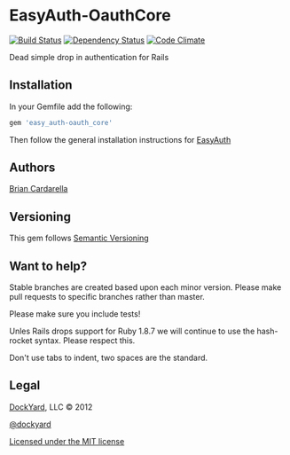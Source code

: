 # EasyAuth-OauthCore #

[![Build Status](https://secure.travis-ci.org/dockyard/easy_auth-oauth_core.png?branch=master)](http://travis-ci.org/dockyard/easy_auth-oauth_core)
[![Dependency Status](https://gemnasium.com/dockyard/easy_auth-oauth_core.png?travis)](https://gemnasium.com/dockyard/easy_auth-oauth_core)
[![Code Climate](https://codeclimate.com/badge.png)](https://codeclimate.com/github/dockyard/easy_auth-oauth_core)

Dead simple drop in authentication for Rails

## Installation ##

In your Gemfile add the following:

```ruby
gem 'easy_auth-oauth_core'
```

Then follow the general installation instructions for
[EasyAuth](https://github.com/dockyard/easy_auth#installation)

## Authors ##

[Brian Cardarella](http://twitter.com/bcardarella)

## Versioning ##

This gem follows [Semantic Versioning](http://semver.org)

## Want to help? ##

Stable branches are created based upon each minor version. Please make
pull requests to specific branches rather than master.

Please make sure you include tests!

Unles Rails drops support for Ruby 1.8.7 we will continue to use the
hash-rocket syntax. Please respect this.

Don't use tabs to indent, two spaces are the standard.

## Legal ##

[DockYard](http://dockyard.com), LLC &copy; 2012

[@dockyard](http://twitter.com/dockyard)

[Licensed under the MIT license](http://www.opensource.org/licenses/mit-license.php)
